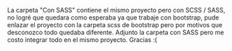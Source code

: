 La carpeta "Con SASS" contiene el mismo proyecto pero con SCSS / SASS, no logré que quedara como esperaba ya que trabaje con bootstrap,
pude enlazar el proyecto con la carpeta scss de bootstrap pero por motivos que desconozco todo quedaba diferente. Adjunto la carpeta con SASS
pero me costo integrar todo en el mismo proyecto. Gracias :(
